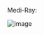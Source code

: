 Medi-Ray: 

![image](https://github.com/user-attachments/assets/a1229fd2-0fa0-430a-a6d8-acafea361835)
